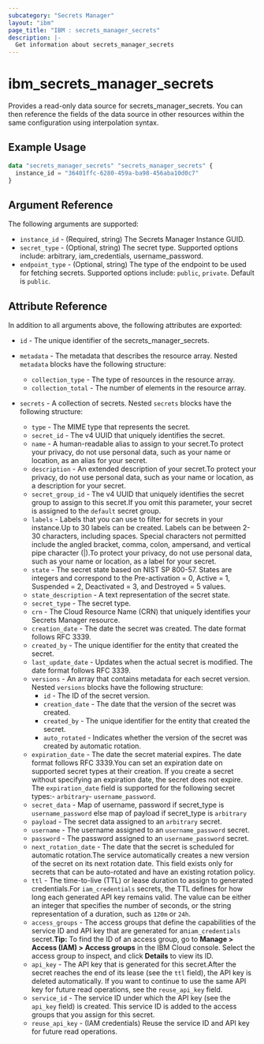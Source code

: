 ```yaml
---
subcategory: "Secrets Manager"
layout: "ibm"
page_title: "IBM : secrets_manager_secrets"
description: |-
  Get information about secrets_manager_secrets
---
```


# ibm\_secrets_manager_secrets

Provides a read-only data source for secrets_manager_secrets. You can then reference the fields of the data source in other resources within the same configuration using interpolation syntax.

## Example Usage

```terraform
data "secrets_manager_secrets" "secrets_manager_secrets" {
  instance_id = "36401ffc-6280-459a-ba98-456aba10d0c7"
}
```

## Argument Reference

The following arguments are supported:

* `instance_id` - (Required, string) The Secrets Manager Instance GUID.
* `secret_type` - (Optional, string) The secret type. Supported options include: arbitrary, iam_credentials, username_password.
* `endpoint_type` - (Optional, string) The type of the endpoint to be used for fetching secrets. Supported options include: `public`, `private`. Default is `public`.

## Attribute Reference

In addition to all arguments above, the following attributes are exported:

* `id` - The unique identifier of the secrets_manager_secrets.
* `metadata` - The metadata that describes the resource array. Nested `metadata` blocks have the following structure:
	* `collection_type` - The type of resources in the resource array.
	* `collection_total` - The number of elements in the resource array.

* `secrets` - A collection of secrets. Nested `secrets` blocks have the following structure:
	* `type` - The MIME type that represents the secret.
	* `secret_id` - The v4 UUID that uniquely identifies the secret.
	* `name` - A human-readable alias to assign to your secret.To protect your privacy, do not use personal data, such as your name or location, as an alias for your secret.
	* `description` - An extended description of your secret.To protect your privacy, do not use personal data, such as your name or location, as a description for your secret.
	* `secret_group_id` - The v4 UUID that uniquely identifies the secret group to assign to this secret.If you omit this parameter, your secret is assigned to the `default` secret group.
	* `labels` - Labels that you can use to filter for secrets in your instance.Up to 30 labels can be created. Labels can be between 2-30 characters, including spaces. Special characters not permitted include the angled bracket, comma, colon, ampersand, and vertical pipe character (|).To protect your privacy, do not use personal data, such as your name or location, as a label for your secret.
	* `state` - The secret state based on NIST SP 800-57. States are integers and correspond to the Pre-activation = 0, Active = 1,  Suspended = 2, Deactivated = 3, and Destroyed = 5 values.
	* `state_description` - A text representation of the secret state.
	* `secret_type` - The secret type.
	* `crn` - The Cloud Resource Name (CRN) that uniquely identifies your Secrets Manager resource.
	* `creation_date` - The date the secret was created. The date format follows RFC 3339.
	* `created_by` - The unique identifier for the entity that created the secret.
	* `last_update_date` - Updates when the actual secret is modified. The date format follows RFC 3339.
	* `versions` - An array that contains metadata for each secret version. Nested `versions` blocks have the following structure:
		* `id` - The ID of the secret version.
		* `creation_date` - The date that the version of the secret was created.
		* `created_by` - The unique identifier for the entity that created the secret.
		* `auto_rotated` - Indicates whether the version of the secret was created by automatic rotation.
	* `expiration_date` - The date the secret material expires. The date format follows RFC 3339.You can set an expiration date on supported secret types at their creation. If you create a secret without specifying an expiration date, the secret does not expire. The `expiration_date` field is supported for the following secret types:- `arbitrary`- `username_password`.
	* `secret_data` - Map of username, password if secret_type is `username_password` else map of payload if secret_type is `arbitrary`
	* `payload` - The secret data assigned to an `arbitrary` secret.
	* `username` - The username assigned to an  `username_password` secret.
	* `password` - The password assigned to an  `username_password` secret.
	* `next_rotation_date` - The date that the secret is scheduled for automatic rotation.The service automatically creates a new version of the secret on its next rotation date. This field exists only for secrets that can be auto-rotated and have an existing rotation policy.
	* `ttl` - The time-to-live (TTL) or lease duration to assign to generated credentials.For `iam_credentials` secrets, the TTL defines for how long each generated API key remains valid. The value can be either an integer that specifies the number of seconds, or the string representation of a duration, such as `120m` or `24h`.
	* `access_groups` - The access groups that define the capabilities of the service ID and API key that are generated for an`iam_credentials` secret.**Tip:** To find the ID of an access group, go to **Manage > Access (IAM) > Access groups** in the IBM Cloud console. Select the access group to inspect, and click **Details** to view its ID.
	* `api_key` - The API key that is generated for this secret.After the secret reaches the end of its lease (see the `ttl` field), the API key is deleted automatically. If you want to continue to use the same API key for future read operations, see the `reuse_api_key` field.
	* `service_id` - The service ID under which the API key (see the `api_key` field) is created. This service ID is added to the access groups that you assign for this secret.
	* `reuse_api_key` - (IAM credentials) Reuse the service ID and API key for future read operations.

